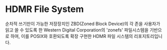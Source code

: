 # HDMR File System
순차적 쓰기만이 가능한 저장장치인 ZBD(Zoned Block Device)의 각 존을 사용자가 읽고 쓸 수 있도록 한 Western Digital Corporation의 'zonefs' 파일시스템을 기반으로 하여, 이를 POSIX와 호환되도록 확장 구현한 HDMR 파일 시스템의 리포지토리입니다.